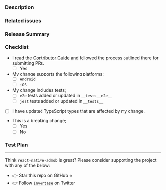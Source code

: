 ### Description

<!-- Thanks for submitting a pull request! Please provide enough information so that others can review your pull request properly. -->
<!-- Explain the **motivation** for making this change e.g. what existing problem does the pull request solve? -->

### Related issues

<!-- If this PR fixes an issue, include "Fixes #issueNumber" to automatically close the issue when the PR is merged. -->

### Release Summary

<!-- An optional description that you want to appear on the generated changelog -->

### Checklist

- I read the [Contributor Guide](https://github.com/invertase/react-native-google-ads/blob/main/CONTRIBUTING.md)
  and followed the process outlined there for submitting PRs.
  - [ ] Yes
- My change supports the following platforms;
  - [ ] `Android`
  - [ ] `iOS`
- My change includes tests;
  - [ ] `e2e` tests added or updated in `__tests__e2e__`
  - [ ] `jest` tests added or updated in `__tests__`
- [ ] I have updated TypeScript types that are affected by my change.
- This is a breaking change;
  - [ ] Yes
  - [ ] No

### Test Plan

<!-- Demonstrate the code you've added is solid, e.g. test logs or screenshots. -->

---

Think `react-native-admob` is great? Please consider supporting the project with any of the below:

- 👉 Star this repo on GitHub ⭐️
- 👉 Follow [`Invertase`](https://twitter.com/invertaseio) on Twitter
